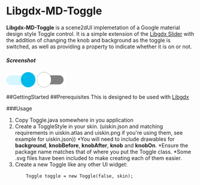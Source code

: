 # Libgdx-MD-Toggle

__Libgdx-MD-Toggle__ is a scene2dUI implemetation of a Google material design style Toggle control. It is a simple extension of the [Libgdx Slider](https://libgdx.badlogicgames.com/nightlies/docs/api/com/badlogic/gdx/scenes/scene2d/ui/Slider.html)
with the addition of changing the knob and background as the toggle is switched, as well as providing a property to indicate whether it is on or not.

##### Screenshot
![Toggle On Screenshot](screenshots/example-on.png)
![Toggle Off Screenshot](screenshots/example-off.png)


##GettingStarted
##Prerequisites
This is designed to be used with [Libgdx](https://libgdx.badlogicgames.com)


###Usage
1. Copy Toggle.java somewhere in you application
2. Create a ToggleStyle in your skin. (uiskin.json and matching requirements in uiskin.atlas and uiskin.png if you're using them, see example for uiskin.json))
  *You will need to include drawables for __background__, __knobBefore__, __knobAfter__, __knob__ and __knobOn__.
  *Ensure the package name matches that of where you put the Toggle class.
  *Some .svg files have been included to make creating each of them easier.
3. Create a new Toggle like any other UI widget:
	```
		Toggle toggle = new Toggle(false, skin);
	```